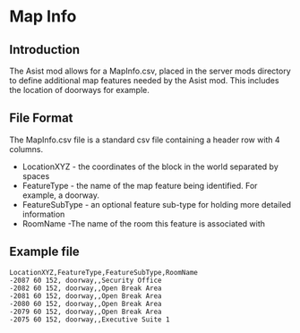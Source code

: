 # Map Info

## Introduction

The Asist mod allows for a MapInfo.csv, placed in the server mods directory to define additional map features needed by the Asist mod. This includes the location of doorways for example.

## File Format

The MapInfo.csv file is a standard csv file containing a header row with 4 columns.

- LocationXYZ - the coordinates of the block in the world separated by spaces
- FeatureType - the name of the map feature being identified. For example, a doorway.
- FeatureSubType - an optional feature sub-type for holding more detailed information
- RoomName -The name of the room this feature is associated with

## Example file

``` csv
LocationXYZ,FeatureType,FeatureSubType,RoomName
-2087 60 152, doorway,,Security Office
-2082 60 152, doorway,,Open Break Area
-2081 60 152, doorway,,Open Break Area
-2080 60 152, doorway,,Open Break Area
-2079 60 152, doorway,,Open Break Area
-2075 60 152, doorway,,Executive Suite 1
```

